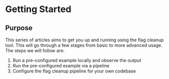 # Getting Started

## Purpose
This series of articles aims to get you up and running using the flag cleanup tool. This will go through a few stages from basic to more advanced usage. The steps we will follow are:

1. Run a pre-configured example locally and observe the output 
2. Run the pre-configured example via a pipeline
3. Configure the flag cleanup pipeline for your own codebase
